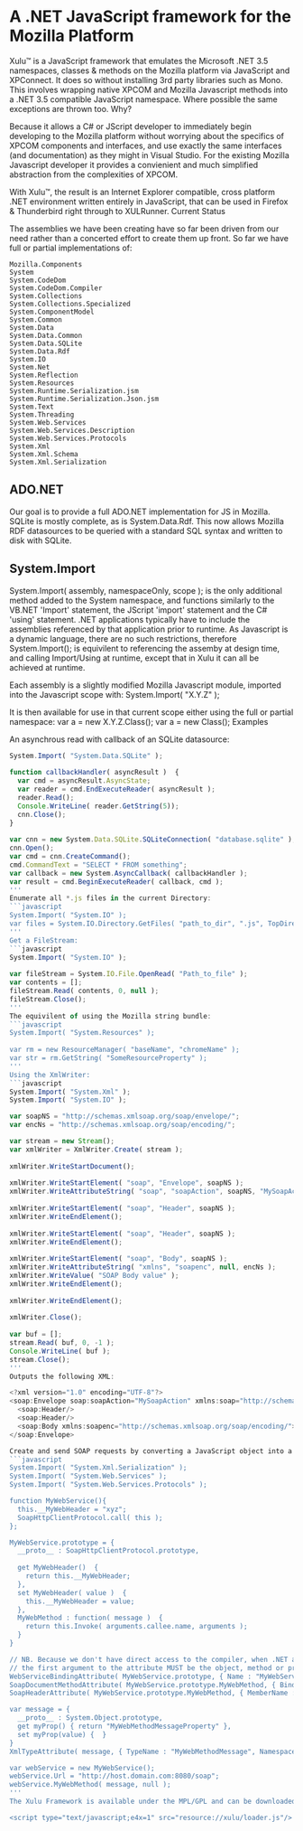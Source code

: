 A .NET JavaScript framework for the Mozilla Platform
========
Xulu™ is a JavaScript framework that emulates the Microsoft .NET 3.5 namespaces, classes & methods on the Mozilla platform via JavaScript and XPConnect. It does so without installing 3rd party libraries such as Mono. This involves wrapping native XPCOM and Mozilla Javascript methods into a .NET 3.5 compatible JavaScript namespace. Where possible the same exceptions are thrown too.
Why?

Because it allows a C# or JScript developer to immediately begin developing to the Mozilla platform without worrying about the specifics of XPCOM components and interfaces, and use exactly the same interfaces (and documentation) as they might in Visual Studio. For the existing Mozilla Javascript developer it provides a convienient and much simplified abstraction from the complexities of XPCOM.

With Xulu™, the result is an Internet Explorer compatible, cross platform .NET environment written entirely in JavaScript, that can be used in Firefox & Thunderbird right through to XULRunner.
Current Status

The assemblies we have been creating have so far been driven from our need rather than a concerted effort to create them up front. So far we have full or partial implementations of:

    Mozilla.Components
    System
    System.CodeDom
    System.CodeDom.Compiler
    System.Collections
    System.Collections.Specialized
    System.ComponentModel
    System.Common
    System.Data
    System.Data.Common
    System.Data.SQLite
    System.Data.Rdf
    System.IO
    System.Net
    System.Reflection
    System.Resources
    System.Runtime.Serialization.jsm
    System.Runtime.Serialization.Json.jsm
    System.Text
    System.Threading
    System.Web.Services
    System.Web.Services.Description
    System.Web.Services.Protocols
    System.Xml
    System.Xml.Schema
    System.Xml.Serialization

ADO.NET
-------
Our goal is to provide a full ADO.NET implementation for JS in Mozilla. SQLite is mostly complete, as is System.Data.Rdf. This now allows Mozilla RDF datasources to be queried with a standard SQL syntax and written to disk with SQLite.

System.Import
-------------
System.Import( assembly, namespaceOnly, scope ); is the only additional method added to the System namespace, and functions similarly to the VB.NET 'Import' statement, the JScript 'import' statement and the C# 'using' statement. .NET applications typically have to include the assemblies referenced by that application prior to runtime. As Javascript is a dynamic language, there are no such restrictions, therefore System.Import(); is equivilent to referencing the assemby at design time, and calling Import/Using at runtime, except that in Xulu it can all be achieved at runtime.

Each assembly is a slightly modified Mozilla Javascript module, imported into the Javascript scope with:
System.Import( "X.Y.Z" );

It is then available for use in that current scope either using the full or partial namespace:
var a = new X.Y.Z.Class(); var a = new Class();
Examples

An asynchrous read with callback of an SQLite datasource:
```javascript
System.Import( "System.Data.SQLite" );
    		
function callbackHandler( asyncResult )  {
  var cmd = asyncResult.AsyncState;
  var reader = cmd.EndExecuteReader( asyncResult );
  reader.Read();
  Console.WriteLine( reader.GetString(5));
  cnn.Close();
}
				
var cnn = new System.Data.SQLite.SQLiteConnection( "database.sqlite" );
cnn.Open();
var cmd = cnn.CreateCommand();
cmd.CommandText = "SELECT * FROM something";
var callback = new System.AsyncCallback( callbackHandler );
var result = cmd.BeginExecuteReader( callback, cmd );
'''
Enumerate all *.js files in the current Directory:
```javascript
System.Import( "System.IO" );
var files = System.IO.Directory.GetFiles( "path_to_dir", ".js", TopDirectoryOnly );
'''
Get a FileStream:
```javascript
System.Import( "System.IO" );
				
var fileStream = System.IO.File.OpenRead( "Path_to_file" );
var contents = [];
fileStream.Read( contents, 0, null );
fileStream.Close();
'''
The equivilent of using the Mozilla string bundle:
```javascript
System.Import( "System.Resources" );
				
var rm = new ResourceManager( "baseName", "chromeName" );
var str = rm.GetString( "SomeResourceProperty" );
'''
Using the XmlWriter:
```javascript
System.Import( "System.Xml" );
System.Import( "System.IO" );

var soapNS = "http://schemas.xmlsoap.org/soap/envelope/";
var encNs = "http://schemas.xmlsoap.org/soap/encoding/";

var stream = new Stream();
var xmlWriter = XmlWriter.Create( stream );
				
xmlWriter.WriteStartDocument();
				
xmlWriter.WriteStartElement( "soap", "Envelope", soapNS );
xmlWriter.WriteAttributeString( "soap", "soapAction", soapNS, "MySoapAction" );
				
xmlWriter.WriteStartElement( "soap", "Header", soapNS );
xmlWriter.WriteEndElement();
				
xmlWriter.WriteStartElement( "soap", "Header", soapNS );
xmlWriter.WriteEndElement();
				
xmlWriter.WriteStartElement( "soap", "Body", soapNS );
xmlWriter.WriteAttributeString( "xmlns", "soapenc", null, encNs );
xmlWriter.WriteValue( "SOAP Body value" );
xmlWriter.WriteEndElement();
				
xmlWriter.WriteEndElement();
				
xmlWriter.Close();
				
var buf = [];
stream.Read( buf, 0, -1 );
Console.WriteLine( buf );
stream.Close();
'''
Outputs the following XML:

<?xml version="1.0" encoding="UTF-8"?>
<soap:Envelope soap:soapAction="MySoapAction" xmlns:soap="http://schemas.xmlsoap.org/soap/envelope/">
  <soap:Header/>
  <soap:Header/>
  <soap:Body xmlns:soapenc="http://schemas.xmlsoap.org/soap/encoding/">SOAP Body value</soap:Body>
</soap:Envelope>

Create and send SOAP requests by converting a JavaScript object into a web services proxy.
```javascript
System.Import( "System.Xml.Serialization" );
System.Import( "System.Web.Services" );
System.Import( "System.Web.Services.Protocols" );

function MyWebService(){
  this.__MyWebHeader = "xyz";
  SoapHttpClientProtocol.call( this );
};

MyWebService.prototype = {
  __proto__ : SoapHttpClientProtocol.prototype,
  
  get MyWebHeader()  {
    return this.__MyWebHeader;
  }, 
  set MyWebHeader( value )  {
    this.__MyWebHeader = value;
  },  
  MyWebMethod : function( message )  {
    return this.Invoke( arguments.callee.name, arguments );
  }
}

// NB. Because we don't have direct access to the compiler, when .NET attributes are applied
// the first argument to the attribute MUST be the object, method or property to apply the attribute to.
WebServiceBindingAttribute( MyWebService.prototype, { Name : "MyWebService", Namespace : http://ns.domain.com/abc } ) ;
SoapDocumentMethodAttribute( MyWebService.prototype.MyWebMethod, { Binding : "MyWebServiceBinding", Action : "MySoapAction" } );
SoapHeaderAttribute( MyWebService.prototype.MyWebMethod, { MemberName : "MyWebHeader", Direction : SoapHeaderDirection.In } );

var message = {
  __proto__ : System.Object.prototype,
  get myProp() { return "MyWebMethodMessageProperty" },
  set myProp(value) {  }
}
XmlTypeAttribute( message, { TypeName : "MyWebMethodMessage", Namespace : "http://eg.redbacksystems.com/xyz" } );

var webService = new MyWebService();
webService.Url = "http://host.domain.com:8080/soap";  
webService.MyWebMethod( message, null );
'''
The Xulu Framework is available under the MPL/GPL and can be downloaded here. Unzip the download into you Mozilla application's directory and add this line to a XUL file to import:

<script type="text/javascript;e4x=1" src="resource://xulu/loader.js"/>
